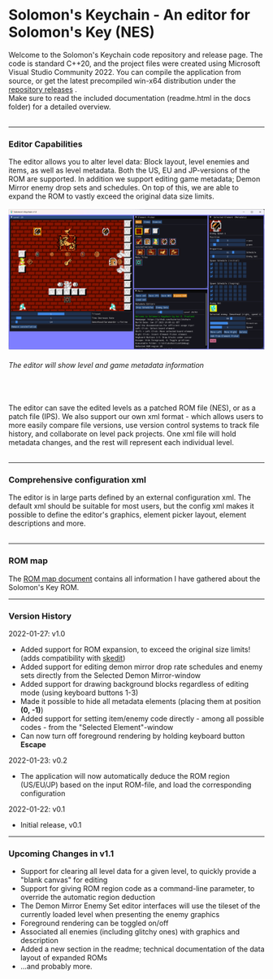   # Solomon's Keychain - An editor for Solomon's Key (NES)

Welcome to the Solomon's Keychain code repository and release page. The code is standard C++20, and the project files were created using Microsoft Visual Studio Community 2022. You can compile the application from source, or get the latest precompiled win-x64 distribution under the [repository releases](https://github.com/kaimitai/skchain/releases/) . \
Make sure to read the included documentation (readme.html in the docs folder) for a detailed overview.
<br></br>

<hr>

### Editor Capabilities
The editor allows you to alter level data: Block layout, level enemies and items, as well as level metadata. Both the US, EU and JP-versions of the ROM are supported. In addition we support editing game metadata; Demon Mirror enemy drop sets and schedules. On top of this, we are able to expand the ROM to vastly exceed the original data size limits.
<br></br>
![alt text](./docs/images/01_editor.png)
###### The editor will show level and game metadata information
<br></br>
The editor can save the edited levels as a patched ROM file (NES), or as a patch file (IPS). We also support our own xml format - which allows users to more easily compare file versions, use version control systems to track file history, and collaborate on level pack projects. One xml file will hold metadata changes, and the rest will represent each individual level.
<br></br>

<hr>

### Comprehensive configuration xml
The editor is in large parts defined by an external configuration xml. The default xml should be suitable for most users, but the config xml makes it possible to define the editor's graphics, element picker layout, element descriptions and more.
<br></br>
<hr>

### ROM map
The [ROM map document](./docs/solomon's_key_rom_map.md) contains all information I have gathered about the Solomon's Key ROM.

<hr>

### Version History

2022-01-27: v1.0
* Added support for ROM expansion, to exceed the original size limits! (adds compatibility with <a href="https://www.romhacking.net/utilities/906/">skedit</a>)
* Added support for editing demon mirror drop rate schedules and enemy sets directly from the Selected Demon Mirror-window
* Added support for drawing background blocks regardless of editing mode (using keyboard buttons 1-3)
* Made it possible to hide all metadata elements (placing them at position <b>(0, -1)</b>)
* Added support for setting item/enemy code directly - among all possible codes - from the "Selected Element"-window
* Can now turn off foreground rendering by holding keyboard button <b>Escape</b>

2022-01-23: v0.2
* The application will now automatically deduce the ROM region (US/EU/JP) based on the input ROM-file, and load the corresponding configuration

2022-01-22: v0.1
* Initial release, v0.1

<hr>

### Upcoming Changes in v1.1

* Support for clearing all level data for a given level, to quickly provide a "blank canvas" for editing
* Support for giving ROM region code as a command-line parameter, to override the automatic region deduction
* The Demon Mirror Enemy Set editor interfaces will use the tileset of the currently loaded level when presenting the enemy graphics
* Foreground rendering can be toggled on/off
* Associated all enemies (including glitchy ones) with graphics and description
* Added a new section in the readme; technical documentation of the data layout of expanded ROMs
* ...and probably more.
